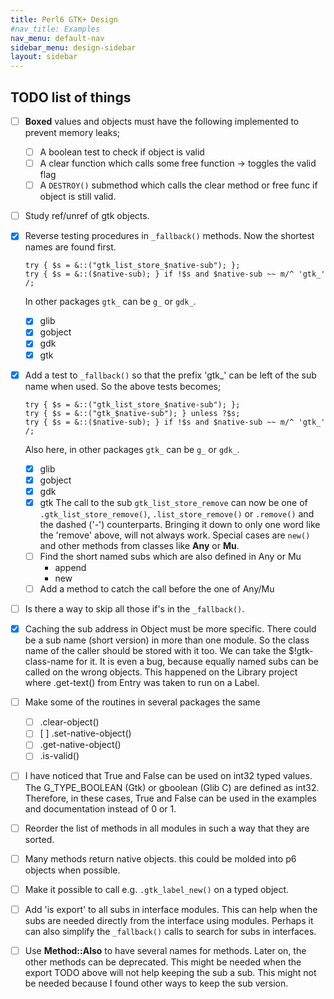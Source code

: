 ```yaml
---
title: Perl6 GTK+ Design
#nav_title: Examples
nav_menu: default-nav
sidebar_menu: design-sidebar
layout: sidebar
---
```


## TODO list of things
* [ ] **Boxed** values and objects must have the following implemented to prevent memory leaks;
  * [ ] A boolean test to check if object is valid
  * [ ] A clear function which calls some free function -> toggles the valid flag
  * [ ] A `DESTROY()` submethod which calls the clear method or free func if object is still valid.

* [ ] Study ref/unref of gtk objects.

* [x] Reverse testing procedures in `_fallback()` methods. Now the shortest names are found first.
  ```
  try { $s = &::("gtk_list_store_$native-sub"); };
  try { $s = &::($native-sub); } if !$s and $native-sub ~~ m/^ 'gtk_' /;
  ```
  In other packages `gtk_` can be `g_` or `gdk_`.
  * [x] glib
  * [x] gobject
  * [x] gdk
  * [x] gtk

* [x] Add a test to `_fallback()` so that the prefix 'gtk_' can be left of the sub name when used. So the above tests becomes;
  ```
  try { $s = &::("gtk_list_store_$native-sub"); };
  try { $s = &::("gtk_$native-sub"); } unless ?$s;
  try { $s = &::($native-sub); } if !$s and $native-sub ~~ m/^ 'gtk_' /;
  ```
  Also here, in other packages `gtk_` can be `g_` or `gdk_`.
  * [x] glib
  * [x] gobject
  * [x] gdk
  * [x] gtk
  The call to the sub `gtk_list_store_remove` can now be one of `.gtk_list_store_remove()`, `.list_store_remove()` or `.remove()` and the dashed ('-') counterparts. Bringing it down to only one word like the 'remove' above, will not always work. Special cases are `new()` and other methods from classes like **Any** or **Mu**.
  * [ ] Find the short named subs which are also defined in Any or Mu
    * append
    * new
  * [ ] Add a method to catch the call before the one of Any/Mu

* [ ] Is there a way to skip all those if's in the `_fallback()`.

* [x] Caching the sub address in Object must be more specific. There could be a sub name (short version) in more than one module. So the class name of the caller should be stored with it too. We can take the $!gtk-class-name for it. It is even a bug, because equally named subs can be called on the wrong objects. This happened on the Library project where .get-text() from Entry was taken to run on a Label.

* [ ] Make some of the routines in several packages the same
  * [ ] .clear-object()
  * [ ] [ ] .set-native-object()
  * [ ] .get-native-object()
  * [ ] .is-valid()

* [ ] I have noticed that True and False can be used on int32 typed values. The G_TYPE_BOOLEAN (Gtk) or gboolean (Glib C) are defined as int32. Therefore, in these cases, True and False can be used in the examples and documentation instead of 0 or 1.

* [ ] Reorder the list of methods in all modules in such a way that they are sorted.

* [ ] Many methods return native objects. this could be molded into p6 objects when possible.

* [ ] Make it possible to call e.g. `.gtk_label_new()` on a typed object.

* [ ] Add 'is export' to all subs in interface modules. This can help when the subs are needed directly from the interface using modules. Perhaps it can also simplify the `_fallback()` calls to search for subs in interfaces.

* [ ] Use **Method::Also** to have several names for methods. Later on, the other methods can be deprecated. This might be needed when the export TODO above will not help keeping the sub a sub. This might not be needed because I found other ways to keep the sub version.

